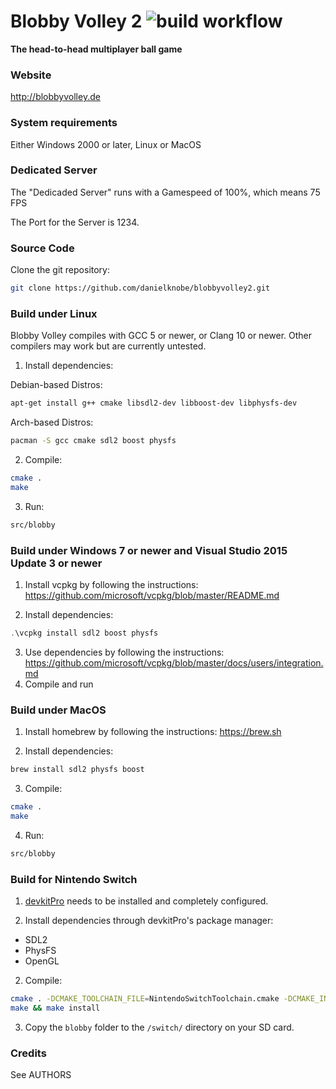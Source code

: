 # Blobby Volley 2 ![build workflow](https://github.com/danielknobe/blobbyvolley2/actions/workflows/main.yaml/badge.svg)
**The head-to-head multiplayer ball game**

### Website
 http://blobbyvolley.de

### System requirements
Either Windows 2000 or later, Linux or MacOS

### Dedicated Server
The "Dedicaded Server" runs with a Gamespeed of 100%, which means 75 FPS

The Port for the Server is 1234.

### Source Code
Clone the git repository:
```bash
git clone https://github.com/danielknobe/blobbyvolley2.git
```

### Build under Linux
Blobby Volley compiles with GCC 5 or newer, or Clang 10 or newer.
Other compilers may work but are currently untested.

1. Install dependencies:

Debian-based Distros:
```bash
apt-get install g++ cmake libsdl2-dev libboost-dev libphysfs-dev
```
Arch-based Distros:
```bash
pacman -S gcc cmake sdl2 boost physfs
```
2. Compile:
```bash
cmake .
make
```
3. Run:
```bash
src/blobby
```

### Build under Windows 7 or newer and Visual Studio 2015 Update 3 or newer
1. Install vcpkg by following the instructions:
https://github.com/microsoft/vcpkg/blob/master/README.md

2. Install dependencies:
```powershell
.\vcpkg install sdl2 boost physfs
```
3. Use dependencies by following the instructions:
https://github.com/microsoft/vcpkg/blob/master/docs/users/integration.md
4. Compile and run

### Build under MacOS
1. Install homebrew by following the instructions:
https://brew.sh

2. Install dependencies:
```bash
brew install sdl2 physfs boost
```
3. Compile:
```bash
cmake .
make
```
4. Run:
```bash
src/blobby
```

### Build for Nintendo Switch

1. [devkitPro](https://switchbrew.org/wiki/Setting_up_Development_Environment) needs to be installed and completely configured.

2. Install dependencies through devkitPro's package manager:

- SDL2
- PhysFS
- OpenGL

2. Compile:

```bash
cmake . -DCMAKE_TOOLCHAIN_FILE=NintendoSwitchToolchain.cmake -DCMAKE_INSTALL_PREFIX=blobby -DSWITCH=true -DCMAKE_BUILD_TYPE=Debug
make && make install
```

3. Copy the `blobby` folder to the `/switch/` directory on your SD card.

### Credits
See AUTHORS
